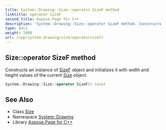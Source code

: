 ```yaml
---
title: System::Drawing::Size::operator SizeF method
linktitle: operator SizeF
second_title: Aspose.Page for C++
description: 'System::Drawing::Size::operator SizeF method. Constructs an instance of SizeF object and initializes it with width and hegiht values of the current Size object in C++.'
type: docs
weight: 1000
url: /cpp/system.drawing/size/operatorsizef/
---
```

## Size::operator SizeF method


Constructs an instance of [SizeF](../../sizef/) object and initializes it with width and hegiht values of the current [Size](../) object.

```cpp
System::Drawing::Size::operator SizeF() const
```

## See Also

* Class [Size](../)
* Namespace [System::Drawing](../../)
* Library [Aspose.Page for C++](../../../)
